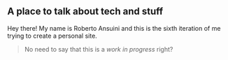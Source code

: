 ## A place to talk about tech and stuff

Hey there! My name is Roberto Ansuini and this is the sixth iteration of me trying to create a personal site.


> No need to say that this is a _work in progress_ right?

